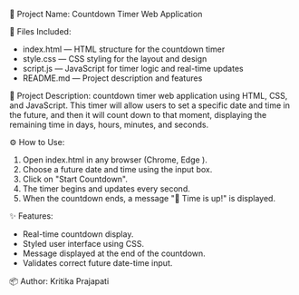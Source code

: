 📌 Project Name: Countdown Timer Web Application

📁 Files Included:
- index.html  — HTML structure for the countdown timer
- style.css   — CSS styling for the layout and design
- script.js   — JavaScript for timer logic and real-time updates
- README.md  — Project description and features

📝 Project Description:
countdown timer web application using HTML,
CSS, and JavaScript. This timer will allow users to set a specific date and time in the future, and
then it will count down to that moment, displaying the remaining time in days, hours, minutes, and
seconds.

⚙️ How to Use:
1. Open index.html in any browser (Chrome, Edge ).
2. Choose a future date and time using the input box.
3. Click on "Start Countdown".
4. The timer begins and updates every second.
5. When the countdown ends, a message "🎉 Time is up!" is displayed.

✨ Features:
- Real-time countdown display.
- Styled user interface using CSS.
- Message displayed at the end of the countdown.
- Validates correct future date-time input.

📦 Author:
Kritika Prajapati